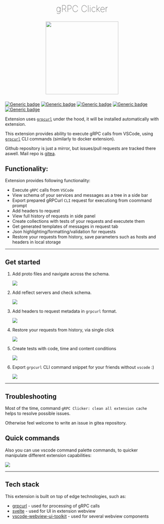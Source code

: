 <h2 align="center" style="font-weight: lighter; font-size: 29px">gRPC Clicker</h2>

<p align="center">
<img align="center" style="padding-left: 10px; padding-right: 10px; padding-bottom: 10px;" width="238px" height="238px" src="https://fmnx.ru/dancheg97/grpclicker_vscode/raw/branch/main/images/logo.png" /> 
</p>

[![Generic badge](https://img.shields.io/badge/LICENSE-MIT-orange.svg)](https://fmnx.ru/dancheg97/grpclicker_vscode/src/branch/main/LICENSE)
[![Generic badge](https://img.shields.io/badge/GITEA-REPO-red.svg)](https://fmnx.ru/dancheg97/grpclicker_vscode)
[![Generic badge](https://img.shields.io/badge/GITHUB-REPO-white.svg)](https://github.com/dancheg97/grpclicker_vscode)
[![Generic badge](https://img.shields.io/badge/VSCode-marketplace-blue.svg)](https://marketplace.visualstudio.com/items?itemName=Dancheg97.grpc-clicker)
[![Generic badge](https://img.shields.io/badge/Changelog-v1.0.8-cyan.svg)](https://fmnx.ru/dancheg97/grpclicker_vscode/src/branch/main/CHANGELOG.md)

Extension uses [`grpcurl`](https://github.com/fullstorydev/grpcurl) under the hood, it will be installed automatically with extension.

This extension provides ability to execute gRPC calls from VSCode, using [`grpcurl`](https://github.com/fullstorydev/grpcurl) CLI commands (similarly to docker extension).

Github repository is just a mirror, but issues/pull requests are tracked there aswell. Mail repo is [gitea](https://fmnx.ru/dancheg97/grpclicker_vscode).

## Functionality:

Extension provides following functionality:

- Execute `gRPC` calls from `VSCode`
- View schema of your services and messages as a tree in a side bar
- Export prepared gRPCurl `CLI` request for executiong from coommand prompt
- Add headers to request
- View full history of requests in side panel
- Create collections with tests of your requests and executete them
- Get generated templates of messages in request tab
- Json highlighting/formatting/validation for requests
- Restore your requests from history, save parameters such as hosts and headers in local storage

---

## Get started

1. Add proto files and navigate across the schema.
   <p align="left"><img src="https://fmnx.ru/dancheg97/grpclicker_vscode/raw/branch/main/docs/proto.gif" ></p>
2. Add reflect servers and check schema.
   <p align="left"><img src="https://fmnx.ru/dancheg97/grpclicker_vscode/raw/branch/main/docs/reflect.gif" ></p>
3. Add headers to request metadata in `grpcurl` format.
   <p align="left"><img src="https://fmnx.ru/dancheg97/grpclicker_vscode/raw/branch/main/docs/headers.gif" ></p>
4. Restore your requests from history, via single click
   <p align="left"><img src="https://fmnx.ru/dancheg97/grpclicker_vscode/raw/branch/main/docs/history.gif" ></p>
5. Create tests with code, time and content conditions
   <p align="left"><img src="https://fmnx.ru/dancheg97/grpclicker_vscode/raw/branch/main/docs/test.gif" ></p>
6. Export `grpcurl` CLI command snippet for your friends without `vscode` :)
   <p align="left"><img src="https://fmnx.ru/dancheg97/grpclicker_vscode/raw/branch/main/docs/snippet.gif" ></p>

---

## Troubleshooting

Most of the time, command `gRPC Clicker: clean all extension cache` helps to
resolve possible issues.

Otherwise feel welcome to write an issue in gitea repository.

## Quick commands

Also you can use vscode command palette commands, to quicker manipulate
different extension capabilities:

![](https://fmnx.ru/dancheg97/grpclicker_vscode/raw/branch/main/docs/commands.png)

---

## Tech stack

This extension is built on top of edge technologies, such as:

- [grpcurl](https://github.com/fullstorydev/grpcurl) - used for processing of gRPC calls
- [svelte](https://svelte.dev/) - used for UI in extension webview
- [vscode-webview-ui-toolkit](https://github.com/microsoft/vscode-webview-ui-toolkit) - used for several webview components

<!--
https://marketplace.visualstudio.com/manage/publishers/dancheg97
-->
